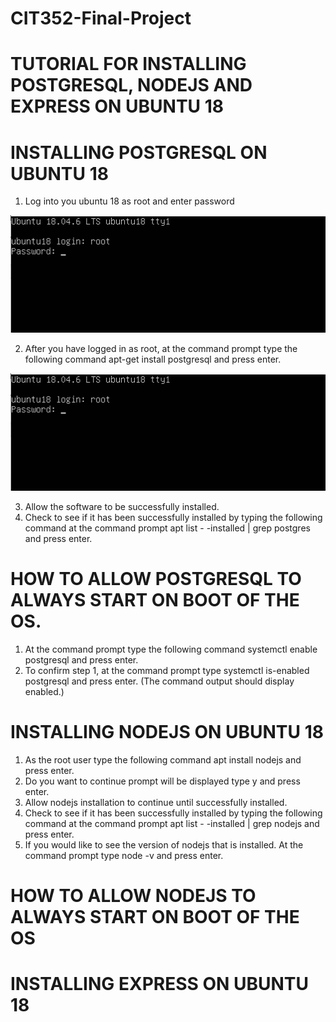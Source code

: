 # CIT352-Final-Project
# TUTORIAL FOR INSTALLING POSTGRESQL, NODEJS AND EXPRESS ON UBUNTU 18

# INSTALLING POSTGRESQL ON UBUNTU 18
1.	Log into you ubuntu 18 as root and enter password

![Image](root_postgresql.png)

2.	After you have logged in as root, at the command prompt type the following command
apt-get install postgresql and press enter.

![Image](root_postgresql.png)

3.	Allow the software to be successfully installed.
4.	Check to see if it has been successfully installed by typing the following command at the command prompt apt list - -installed | grep postgres and press enter.

# HOW TO ALLOW POSTGRESQL TO ALWAYS START ON BOOT OF THE OS.
1.	At the command prompt type the following command systemctl enable postgresql and press enter.
2.  To confirm step 1, at the command prompt type systemctl is-enabled postgresql and press enter. (The command output should display enabled.)

# INSTALLING NODEJS ON UBUNTU 18
1.	As the root user type the following command apt install nodejs and press enter.
2.	Do you want to continue prompt will be displayed type y and press enter.
3.	Allow nodejs installation to continue until successfully installed.
4.	Check to see if it has been successfully installed by typing the following command at the command prompt apt list - -installed | grep nodejs and press enter.
5.	If you would like to see the version of nodejs that is installed. At the command prompt type node -v and press enter.

# HOW TO ALLOW NODEJS TO ALWAYS START ON BOOT OF THE OS



# INSTALLING EXPRESS ON UBUNTU 18
